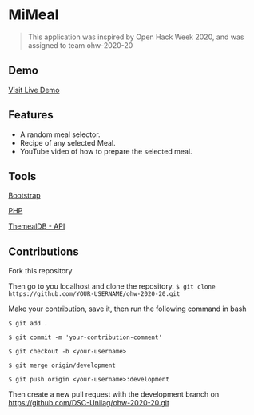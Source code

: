 # MiMeal

>This application  was inspired by Open Hack Week 2020, and was assigned to team ohw-2020-20

## Demo
[Visit Live Demo](https://mimeal.herokuapp.com/)

## Features
* A random meal selector.
* Recipe of any selected Meal. 
* YouTube video of how to prepare the selected meal. 

## Tools
[Bootstrap](https://getbootstrap.com/)

[PHP](https://www.php.net/)

[ThemealDB - API](https://www.themealdb.com/api.php)

## Contributions
Fork this repository 

Then go to you localhost and clone the repository. 
`$ git clone https://github.com/YOUR-USERNAME/ohw-2020-20.git`

Make your contribution, save it, then run the following  command in bash

`$ git add .`

`$ git commit -m 'your-contribution-comment'`

`$ git checkout -b <your-username>`

`$ git merge origin/development`

`$ git push origin <your-username>:development`

Then create a new pull request with the development branch on https://github.com/DSC-Unilag/ohw-2020-20.git 
